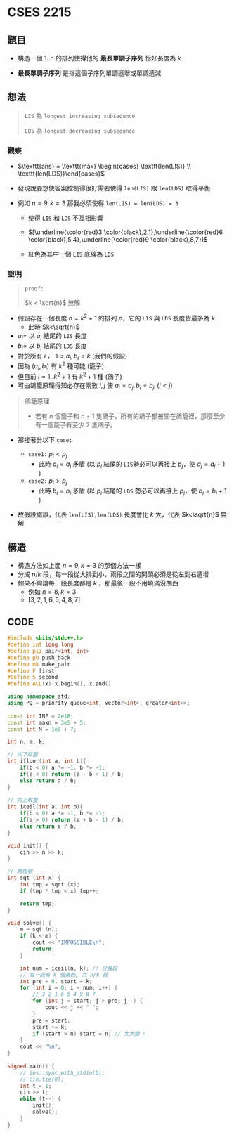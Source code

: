 # CSES 2215

## 題目

- 構造一個 $1..n$ 的排列使得他的 **最長單調子序列** 恰好長度為 $k$

- **最長單調子序列** 是指這個子序列單調遞增或單調遞減

## 想法

> $\texttt{LIS}$ 為 $\texttt{longest increasing subsequnce}$ 
>
> $\texttt{LDS}$ 為 $\texttt{longest decreasing subsequnce}$ 

### 觀察

- $\texttt{ans} = \texttt{max} \begin{cases} \texttt{len(LIS)} \\ \texttt{len(LDS)}\end{cases}$

- 發現說要想使答案控制得很好需要使得 $\texttt{len(LIS)}$ 跟 $\texttt{len(LDS)}$ 取得平衡

- 例如 $n=9,k=3$ 那我必須使得 $\texttt{len(LIS) = len(LDS) = 3}$ 

  - 使得 $\texttt{LIS}$ 和 $\texttt{LDS}$ 不互相影響

  - $[\underline{\color{red}3 \color{black},2,1},\underline{\color{red}6 \color{black},5,4},\underline{\color{red}9 \color{black},8,7}]$

  - 紅色為其中一個 $\texttt{LIS}$ 底線為 $\texttt{LDS}$

### 證明

> $\texttt{proof:}$
>
> $k < \sqrt{n}$ 無解

- 假設存在一個長度 $n=k^2+1$ 的排列 $p$，它的 $\texttt{LIS}$ 與 $\texttt{LDS}$ 長度皆最多為 $k$
  - 此時 $k<\sqrt{n}$
- $a_i=$ 以 $a_i$ 結尾的 $\texttt{LIS}$ 長度
- $b_i=$ 以 $b_i$ 結尾的 $\texttt{LDS}$ 長度
- 對於所有 $i$ ， $1 \le a_i,b_i\le k$ (我們的假設)
- 因為 $(a_i,b_i)$ 有 $k^2$ 種可能 (籠子)
- 但目前 $i=1..k^2+1$ 有 $k^2+1$ 種 (鴿子)
- 可由鴿籠原理得知必存在兩數 $i,j$ 使 $a_i=a_j,b_i=b_j,(i<j)$

> 鴿籠原理
>
> - 若有 $n$ 個籠子和 $n+1$ 隻鴿子，所有的鴿子都被關在鴿籠裡，那麼至少有一個籠子有至少 $2$ 隻鴿子。

- 那接著分以下 $\texttt{case:}$ 
  - $\texttt{case1:}$ $p_i<p_j$
    - 此時 $a_i=a_j$ 矛盾 (以 $p_i$  結尾的 $\texttt{LIS}$勢必可以再接上 $p_j$，使 $a_j=a_i+1$ )
  - $\texttt{case2:}$ $p_i>p_j$
    - 此時 $b_i=b_j$ 矛盾 (以  $p_i$  結尾的 $\texttt{LDS}$ 勢必可以再接上 $p_j$，使 $b_j=b_i+1$ ) 

- 故假設錯誤，代表 $\texttt{len(LIS),len(LDS)}$ 長度會比 $k$ 大，代表 $k<\sqrt{n}$ 無解

## 構造

- 構造方法如上面 $n=9,k=3$ 的那個方法一樣
- 分成 $n/k$ 段，每一段從大排到小，兩段之間的開頭必須是從左到右遞增
- 如果不夠讓每一段長度都是 $k$ ，那最後一段不用填滿沒關西
  - 例如 $n=8,k=3$
  - $[3,2,1,6,5,4,8,7]$ 

## CODE

```cpp
#include <bits/stdc++.h>
#define int long long
#define pii pair<int, int>
#define pb push_back
#define mk make_pair
#define F first
#define S second
#define ALL(x) x.begin(), x.end()

using namespace std;
using PQ = priority_queue<int, vector<int>, greater<int>>;
 
const int INF = 2e18;
const int maxn = 3e5 + 5;
const int M = 1e9 + 7;

int n, m, k;

// 向下取整
int ifloor(int a, int b){
    if(b < 0) a *= -1, b *= -1;
    if(a < 0) return (a - b + 1) / b;
    else return a / b;
}
 
// 向上取整
int iceil(int a, int b){
    if(b < 0) a *= -1, b *= -1;
    if(a > 0) return (a + b - 1) / b;
    else return a / b;
}

void init() {
    cin >> n >> k;
}

// 開根號
int sqt (int x) {
    int tmp = sqrt (x);
    if (tmp * tmp < x) tmp++;

    return tmp;
}

void solve() {
    m = sqt (n);
    if (k < m) {
        cout << "IMPOSSIBLE\n";
        return;
    }

    int num = iceil(n, k); // 分幾段
    // 每一段有 k 個東西, 共 n/k 段
    int pre = 0, start = k;
    for (int i = 0; i < num; i++) {
        // 3 2 1 6 5 4 9 8 7
        for (int j = start; j > pre; j--) {
            cout << j << " ";
        }
        pre = start;
        start += k;
        if (start > n) start = n; // 太大變 n
    }
    cout << "\n";
} 
 
signed main() {
    // ios::sync_with_stdio(0);
    // cin.tie(0);
    int t = 1;
    cin >> t;
    while (t--) {
        init();
        solve();
    }
} 
```

